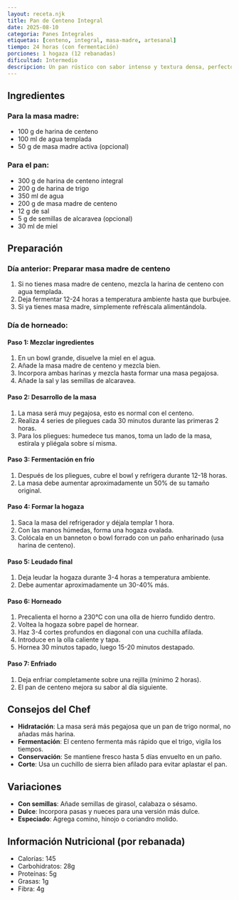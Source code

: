 ```yaml
---
layout: receta.njk
title: Pan de Centeno Integral
date: 2025-08-10
categoria: Panes Integrales
etiquetas: [centeno, integral, masa-madre, artesanal]
tiempo: 24 horas (con fermentación)
porciones: 1 hogaza (12 rebanadas)
dificultad: Intermedio
descripcion: Un pan rústico con sabor intenso y textura densa, perfecto para acompañar quesos curados y embutidos.
---
```


## Ingredientes

### Para la masa madre:
- 100 g de harina de centeno
- 100 ml de agua templada
- 50 g de masa madre activa (opcional)

### Para el pan:
- 300 g de harina de centeno integral
- 200 g de harina de trigo
- 350 ml de agua
- 200 g de masa madre de centeno
- 12 g de sal
- 5 g de semillas de alcaravea (opcional)
- 30 ml de miel

## Preparación

### Día anterior: Preparar masa madre de centeno
1. Si no tienes masa madre de centeno, mezcla la harina de centeno con agua templada.
2. Deja fermentar 12-24 horas a temperatura ambiente hasta que burbujee.
3. Si ya tienes masa madre, simplemente refréscala alimentándola.

### Día de horneado:

#### Paso 1: Mezclar ingredientes
1. En un bowl grande, disuelve la miel en el agua.
2. Añade la masa madre de centeno y mezcla bien.
3. Incorpora ambas harinas y mezcla hasta formar una masa pegajosa.
4. Añade la sal y las semillas de alcaravea.

#### Paso 2: Desarrollo de la masa
1. La masa será muy pegajosa, esto es normal con el centeno.
2. Realiza 4 series de pliegues cada 30 minutos durante las primeras 2 horas.
3. Para los pliegues: humedece tus manos, toma un lado de la masa, estírala y pliégala sobre sí misma.

#### Paso 3: Fermentación en frío
1. Después de los pliegues, cubre el bowl y refrigera durante 12-18 horas.
2. La masa debe aumentar aproximadamente un 50% de su tamaño original.

#### Paso 4: Formar la hogaza
1. Saca la masa del refrigerador y déjala templar 1 hora.
2. Con las manos húmedas, forma una hogaza ovalada.
3. Colócala en un banneton o bowl forrado con un paño enharinado (usa harina de centeno).

#### Paso 5: Leudado final
1. Deja leudar la hogaza durante 3-4 horas a temperatura ambiente.
2. Debe aumentar aproximadamente un 30-40% más.

#### Paso 6: Horneado
1. Precalienta el horno a 230°C con una olla de hierro fundido dentro.
2. Voltea la hogaza sobre papel de hornear.
3. Haz 3-4 cortes profundos en diagonal con una cuchilla afilada.
4. Introduce en la olla caliente y tapa.
5. Hornea 30 minutos tapado, luego 15-20 minutos destapado.

#### Paso 7: Enfriado
1. Deja enfriar completamente sobre una rejilla (mínimo 2 horas).
2. El pan de centeno mejora su sabor al día siguiente.

## Consejos del Chef

- **Hidratación**: La masa será más pegajosa que un pan de trigo normal, no añadas más harina.
- **Fermentación**: El centeno fermenta más rápido que el trigo, vigila los tiempos.
- **Conservación**: Se mantiene fresco hasta 5 días envuelto en un paño.
- **Corte**: Usa un cuchillo de sierra bien afilado para evitar aplastar el pan.

## Variaciones

- **Con semillas**: Añade semillas de girasol, calabaza o sésamo.
- **Dulce**: Incorpora pasas y nueces para una versión más dulce.
- **Especiado**: Agrega comino, hinojo o coriandro molido.

## Información Nutricional (por rebanada)
- Calorías: 145
- Carbohidratos: 28g
- Proteínas: 5g
- Grasas: 1g
- Fibra: 4g
